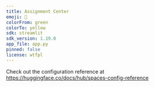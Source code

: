 ```yaml
---
title: Assignment Center
emoji: 🏢
colorFrom: green
colorTo: yellow
sdk: streamlit
sdk_version: 1.19.0
app_file: app.py
pinned: false
license: wtfpl
---
```


Check out the configuration reference at https://huggingface.co/docs/hub/spaces-config-reference
